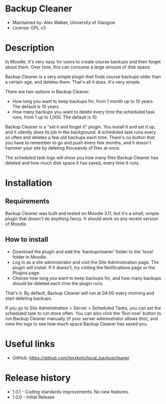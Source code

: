 Backup Cleaner
=======================
* Maintained by: Alex Walker, University of Glasgow
* License: GPL v3

Description
===========

In Moodle, it's very easy for users to create course backups and then forget about them. Over time, this can consume a large amount of disk space.

Backup Cleaner is a very simple plugin that finds course backups older than a certain age, and deletes them. That's all it does. It's very simple.

There are two options in Backup Cleaner:

* How long you want to keep backups for, from 1 month up to 10 years. The default is 10 years.
* How many backups you want to delete every time the scheduled task runs, from 1 up to 1,000. The default is 10.

Backup Cleaner is a "set it and forget it" plugin. You install it and set it up, and it silently does its job in the background. A scheduled task runs every so often and deletes a few old backups each time. There's no button that you have to remember to go and push every few months, and it doesn't hammer your site by deleting thousands of files at once.

The scheduled task logs will show you how many files Backup Cleaner has deleted and how much disk space it has saved, every time it runs.

Installation
============

Requirements
------------
Backup Cleaner was built and tested on Moodle 3.11, but it's a small, simple plugin that doesn't do anything fancy. It should work on any recent version of Moodle.

How to install
--------------
* Download the plugin and add the 'backupcleaner' folder to the 'local' folder in Moodle.
* Log in as a site administrator and visit the Site Administration page. The plugin will install. If it doesn't, try visiting the Notifications page or the Plugins page.
* Choose how long you want to keep backups for, and how many backups should be deleted each time the plugin runs.

That's it. By default, Backup Cleaner will run at 04:00 every morning and start deleting backups.

If you go to Site Administration > Server > Scheduled Tasks, you can set the scheduled task to run more often. You can also click the 'Run now' button to run Backup Cleaner manually (if your server administrator allows this), and view the logs to see how much space Backup Cleaner has saved you.


Useful links
============
* GitHub: https://github.com/lexxkoto/local_backupcleaner

Release history
===============
* 1.0.1 - Coding standards improvements. No new features.
* 1.0.0 - Initial Release

